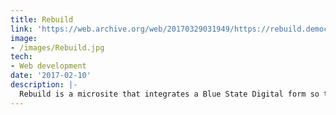 ```yaml
---
title: Rebuild
link: 'https://web.archive.org/web/20170329031949/https://rebuild.democrats.org/'
image:
- /images/Rebuild.jpg
tech:
- Web development
date: '2017-02-10'
description: |-
  Rebuild is a microsite that integrates a Blue State Digital form so that users can provide constructive feedback for the new DNC chair.
---
```



